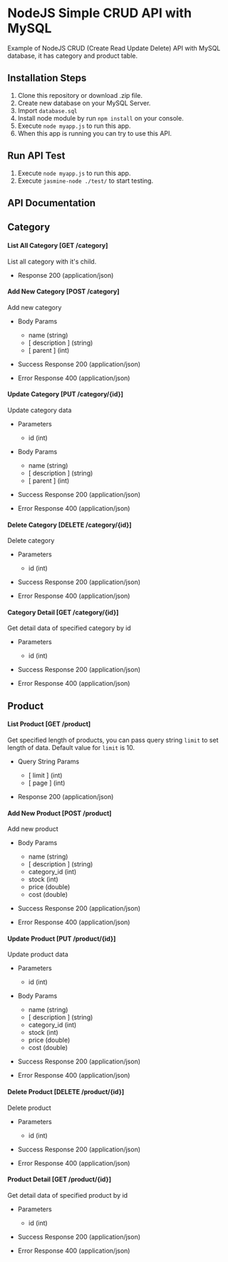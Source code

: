 # NodeJS Simple CRUD API with MySQL
Example of NodeJS CRUD (Create Read Update Delete) API with MySQL database, it has category and product table.

## Installation Steps
1. Clone this repository or download .zip file.
2. Create new database on your MySQL Server.
3. Import `database.sql`
4. Install node module by run ``npm install`` on your console.
5. Execute ``node myapp.js`` to run this app.
6. When this app is running you can try to use this API.

## Run API Test
1. Execute ``node myapp.js`` to run this app.
2. Execute ``jasmine-node ./test/`` to start testing.

## API Documentation

## Category

#### List All Category [GET /category]
List all category with it's child.

+ Response 200 (application/json)

#### Add New Category [POST /category]
Add new category

+ Body Params
    + name (string)
    + [ description ] (string)
    + [ parent ] (int)

+ Success Response 200 (application/json)
+ Error Response 400 (application/json)

#### Update Category [PUT /category/{id}]
Update category data

+ Parameters
    + id (int)

+ Body Params
    + name (string)
    + [ description ] (string)
    + [ parent ] (int)

+ Success Response 200 (application/json)
+ Error Response 400 (application/json)

#### Delete Category [DELETE /category/{id}]
Delete category

+ Parameters
    + id (int)

+ Success Response 200 (application/json)
+ Error Response 400 (application/json)

#### Category Detail [GET /category/{id}]
Get detail data of specified category by id

+ Parameters
    + id (int)

+ Success Response 200 (application/json)
+ Error Response 400 (application/json)

## Product

#### List Product [GET /product]
Get specified length of products, you can pass query string `limit` to set length of data. Default value for `limit` is 10.

+ Query String Params
    + [ limit ] (int)
    + [ page ] (int)

+ Response 200 (application/json)

#### Add New Product [POST /product]
Add new product

+ Body Params
    + name (string)
    + [ description ] (string)
    + category_id (int)
    + stock (int)
    + price (double)
    + cost (double)

+ Success Response 200 (application/json)
+ Error Response 400 (application/json)

#### Update Product [PUT /product/{id}]
Update product data

+ Parameters
    + id (int)

+ Body Params
    + name (string)
    + [ description ] (string)
    + category_id (int)
    + stock (int)
    + price (double)
    + cost (double)

+ Success Response 200 (application/json)
+ Error Response 400 (application/json)

#### Delete Product [DELETE /product/{id}]
Delete product

+ Parameters
    + id (int)

+ Success Response 200 (application/json)
+ Error Response 400 (application/json)

#### Product Detail [GET /product/{id}]
Get detail data of specified product by id

+ Parameters
    + id (int)

+ Success Response 200 (application/json)
+ Error Response 400 (application/json)
